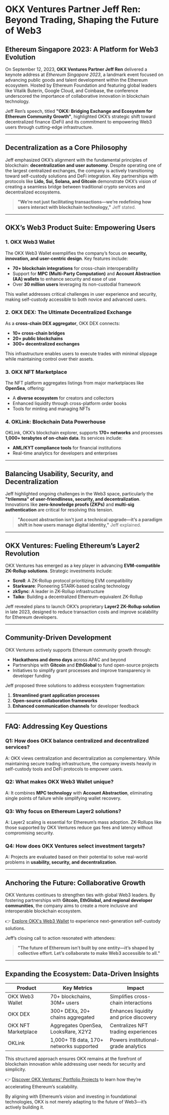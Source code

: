 # OKX Ventures Partner Jeff Ren: Beyond Trading, Shaping the Future of Web3  

## Ethereum Singapore 2023: A Platform for Web3 Evolution  
On September 12, 2023, **OKX Ventures Partner Jeff Ren** delivered a keynote address at *Ethereum Singapore 2023*, a landmark event focused on advancing public goods and talent development within the Ethereum ecosystem. Hosted by Ethereum Foundation and featuring global leaders like Vitalik Buterin, Google Cloud, and Coinbase, the conference underscored the importance of collaborative innovation in blockchain technology.  

Jeff Ren’s speech, titled **"OKX: Bridging Exchange and Ecosystem for Ethereum Community Growth"**, highlighted OKX’s strategic shift toward decentralized finance (DeFi) and its commitment to empowering Web3 users through cutting-edge infrastructure.  

---

## Decentralization as a Core Philosophy  
Jeff emphasized OKX’s alignment with the fundamental principles of blockchain: **decentralization and user autonomy**. Despite operating one of the largest centralized exchanges, the company is actively transitioning toward self-custody solutions and DeFi integration. Key partnerships with protocols like **Lido, Sui, Solana, and Gitcoin** demonstrate OKX’s vision of creating a seamless bridge between traditional crypto services and decentralized ecosystems.  

> **"We’re not just facilitating transactions—we’re redefining how users interact with blockchain technology,"** Jeff stated.  

---

## OKX’s Web3 Product Suite: Empowering Users  

### 1. **OKX Web3 Wallet**  
The OKX Web3 Wallet exemplifies the company’s focus on **security, innovation, and user-centric design**. Key features include:  
- **70+ blockchain integrations** for cross-chain interoperability  
- Support for **MPC (Multi-Party Computation)** and **Account Abstraction (AA) wallets** to enhance security and ease of use  
- Over **30 million users** leveraging its non-custodial framework  

This wallet addresses critical challenges in user experience and security, making self-custody accessible to both novice and advanced users.  

### 2. **OKX DEX: The Ultimate Decentralized Exchange**  
As a **cross-chain DEX aggregator**, OKX DEX connects:  
- **10+ cross-chain bridges**  
- **20+ public blockchains**  
- **300+ decentralized exchanges**  

This infrastructure enables users to execute trades with minimal slippage while maintaining control over their assets.  

### 3. **OKX NFT Marketplace**  
The NFT platform aggregates listings from major marketplaces like **OpenSea**, offering:  
- A **diverse ecosystem** for creators and collectors  
- Enhanced liquidity through cross-platform order books  
- Tools for minting and managing NFTs  

### 4. **OKLink: Blockchain Data Powerhouse**  
OKLink, OKX’s blockchain explorer, supports **170+ networks** and processes **1,000+ terabytes of on-chain data**. Its services include:  
- **AML/KYT compliance tools** for financial institutions  
- Real-time analytics for developers and enterprises  

---

## Balancing Usability, Security, and Decentralization  
Jeff highlighted ongoing challenges in the Web3 space, particularly the **"trilemma" of user-friendliness, security, and decentralization**. Innovations like **zero-knowledge proofs (ZKPs)** and **multi-sig authentication** are critical for resolving this tension.  

> **"Account abstraction isn’t just a technical upgrade—it’s a paradigm shift in how users manage digital identity,"** Jeff explained.  

---

## OKX Ventures: Fueling Ethereum’s Layer2 Revolution  
OKX Ventures has emerged as a key player in advancing **EVM-compatible ZK-Rollup solutions**. Strategic investments include:  
- **Scroll**: A ZK-Rollup protocol prioritizing EVM compatibility  
- **Starkware**: Pioneering STARK-based scaling technology  
- **zkSync**: A leader in ZK-Rollup infrastructure  
- **Taiko**: Building a decentralized Ethereum-equivalent ZK-Rollup  

Jeff revealed plans to launch OKX’s proprietary **Layer2 ZK-Rollup solution** in late 2023, designed to reduce transaction costs and improve scalability for Ethereum developers.  

---

## Community-Driven Development  
OKX Ventures actively supports Ethereum community growth through:  
- **Hackathons and demo days** across APAC and beyond  
- Partnerships with **Gitcoin** and **EthGlobal** to fund open-source projects  
- Initiatives to simplify grant processes and improve transparency in developer funding  

Jeff proposed three solutions to address ecosystem fragmentation:  
1. **Streamlined grant application processes**  
2. **Open-source collaboration frameworks**  
3. **Enhanced communication channels** for developer feedback  

---

## FAQ: Addressing Key Questions  

### Q1: How does OKX balance centralized and decentralized services?  
A: OKX views centralization and decentralization as complementary. While maintaining secure trading infrastructure, the company invests heavily in self-custody tools and DeFi protocols to empower users.  

### Q2: What makes OKX Web3 Wallet unique?  
A: It combines **MPC technology** with **Account Abstraction**, eliminating single points of failure while simplifying wallet recovery.  

### Q3: Why focus on Ethereum Layer2 solutions?  
A: Layer2 scaling is essential for Ethereum’s mass adoption. ZK-Rollups like those supported by OKX Ventures reduce gas fees and latency without compromising security.  

### Q4: How does OKX Ventures select investment targets?  
A: Projects are evaluated based on their potential to solve real-world problems in **usability, security, and decentralization**.  

---

## Anchoring the Future: Collaborative Growth  
OKX Ventures continues to strengthen ties with global Web3 leaders. By fostering partnerships with **Gitcoin, EthGlobal, and regional developer communities**, the company aims to create a more inclusive and interoperable blockchain ecosystem.  

👉 [Explore OKX's Web3 Wallet](https://bit.ly/okx-bonus) to experience next-generation self-custody solutions.  

Jeff’s closing call to action resonated with attendees:  
> **"The future of Ethereum isn’t built by one entity—it’s shaped by collective effort. Let’s collaborate to make Web3 accessible to all."**  

---

## Expanding the Ecosystem: Data-Driven Insights  

| **Product**         | **Key Metrics**                          | **Impact**                          |  
|----------------------|------------------------------------------|--------------------------------------|  
| OKX Web3 Wallet      | 70+ blockchains, 30M+ users              | Simplifies cross-chain interactions  |  
| OKX DEX              | 300+ DEXs, 20+ chains aggregated         | Enhances liquidity and price discovery |  
| OKX NFT Marketplace  | Aggregates OpenSea, LooksRare, X2Y2      | Centralizes NFT trading experiences  |  
| OKLink               | 1,000+ TB data, 170+ networks supported  | Powers institutional-grade analytics |  

This structured approach ensures OKX remains at the forefront of blockchain innovation while addressing user needs for security and simplicity.  

👉 [Discover OKX Ventures' Portfolio Projects](https://bit.ly/okx-bonus) to learn how they’re accelerating Ethereum’s scalability.  

By aligning with Ethereum’s vision and investing in foundational technologies, OKX is not merely adapting to the future of Web3—it’s actively building it.